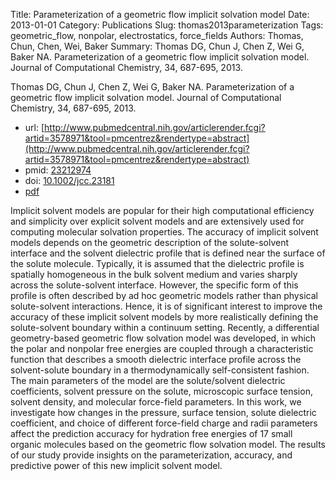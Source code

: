 Title: Parameterization of a geometric flow implicit solvation model
Date: 2013-01-01
Category: Publications
Slug: thomas2013parameterization
Tags: geometric_flow, nonpolar, electrostatics, force_fields
Authors: Thomas, Chun, Chen, Wei, Baker
Summary: Thomas DG, Chun J, Chen Z, Wei G, Baker NA. Parameterization of a geometric flow implicit solvation model. Journal of Computational Chemistry, 34, 687-695, 2013. 

Thomas DG, Chun J, Chen Z, Wei G, Baker NA. Parameterization of a geometric flow implicit solvation model. Journal of Computational Chemistry, 34, 687-695, 2013. 

* url: [http://www.pubmedcentral.nih.gov/articlerender.fcgi?artid=3578971&tool=pmcentrez&rendertype=abstract](http://www.pubmedcentral.nih.gov/articlerender.fcgi?artid=3578971&tool=pmcentrez&rendertype=abstract)
* pmid: [23212974](23212974)
* doi: [10.1002/jcc.23181](10.1002/jcc.23181)
* [pdf](http://sobolevnrm.github.io/papers/thomas2013parameterization.pdf)

Implicit solvent models are popular for their high computational efficiency and simplicity over explicit solvent models and are extensively used for computing molecular solvation properties. The accuracy of implicit solvent models depends on the geometric description of the solute-solvent interface and the solvent dielectric profile that is defined near the surface of the solute molecule. Typically, it is assumed that the dielectric profile is spatially homogeneous in the bulk solvent medium and varies sharply across the solute-solvent interface. However, the specific form of this profile is often described by ad hoc geometric models rather than physical solute-solvent interactions. Hence, it is of significant interest to improve the accuracy of these implicit solvent models by more realistically defining the solute-solvent boundary within a continuum setting. Recently, a differential geometry-based geometric flow solvation model was developed, in which the polar and nonpolar free energies are coupled through a characteristic function that describes a smooth dielectric interface profile across the solvent-solute boundary in a thermodynamically self-consistent fashion. The main parameters of the model are the solute/solvent dielectric coefficients, solvent pressure on the solute, microscopic surface tension, solvent density, and molecular force-field parameters. In this work, we investigate how changes in the pressure, surface tension, solute dielectric coefficient, and choice of different force-field charge and radii parameters affect the prediction accuracy for hydration free energies of 17 small organic molecules based on the geometric flow solvation model. The results of our study provide insights on the parameterization, accuracy, and predictive power of this new implicit solvent model.
